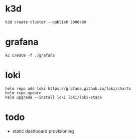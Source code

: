 # k3d
```
k3d create cluster --publish 3000:80
```

# grafana
```
kc create -f ./grafana
```

# loki
```
helm repo add loki https://grafana.github.io/loki/charts
helm repo update
helm upgrade --install loki loki/loki-stack
```

# todo
- static dashboard provisioning